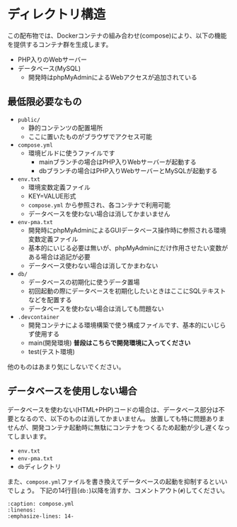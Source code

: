 # ディレクトリ構造

この配布物では、Dockerコンテナの組み合わせ(compose)により、以下の機能を提供するコンテナ群を生成します。

* PHP入りのWebサーバー
* データベース(MySQL)
    * 開発時はphpMyAdminによるWebアクセスが追加されている

## 最低限必要なもの

* `public/`
    * 静的コンテンツの配置場所
    * ここに置いたものがブラウザでアクセス可能
* `compose.yml`
    * 環境ビルドに使うファイルです
        * mainブランチの場合はPHP入りWebサーバーが起動する
        * dbブランチの場合はPHP入りWebサーバーとMySQLが起動する
* `env.txt`
    * 環境変数定義ファイル
    * KEY=VALUE形式
    * `compose.yml` から参照され、各コンテナで利用可能
    * データベースを使わない場合は消してかまいません
* `env-pma.txt`
    * 開発時にphpMyAdminによるGUIデータベース操作時に参照される環境変数定義ファイル
    * 基本的にいじる必要は無いが、phpMyAdminにだけ作用させたい変数がある場合は追記が必要
    * データベース使わない場合は消してかまわない
* `db/`
    * データベースの初期化に使うデータ置場
    * 初回起動の際にデータベースを初期化したいときはここにSQLテキストなどを配置する
    * データベースを使わない場合は消しても問題ない
* `.devcontainer`
    * 開発コンテナによる環境構築で使う構成ファイルです、基本的にいじらず使用する
    * main(開発環境) **普段はこちらで開発環境に入ってください**
    * test(テスト環境)

他のものはあまり気にしないでください。


## データベースを使用しない場合

データベースを使わない(HTML+PHP)コードの場合は、データベース部分は不要となるので、以下のものは消してかまいません。
放置しても特に問題ありませんが、開発コンテナ起動時に無駄にコンテナをつくるため起動が少し遅くなってしまいます。

* `env.txt`
* `env-pma.txt`
* `db`ディレクトリ

また、`compose.yml`ファイルを書き換えてデータベースの起動を抑制するといいでしょう。
下記の14行目(`db:`)以降を消すか、コメントアウト(`#`)してください。

```{literalinclude} src/compose.yml
:caption: compose.yml
:linenos:
:emphasize-lines: 14-
